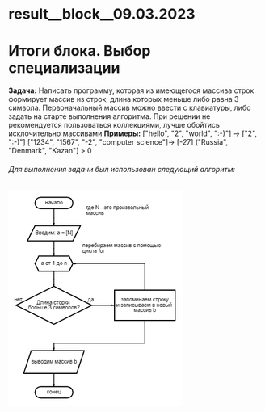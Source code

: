 # result__block__09.03.2023
#  Итоги блока. Выбор специализации #
**Задача:** Написать программу, которая из имеющегося маcсива строк формирует массив из строк, длина которых меньше либо равна 3 символа. Первоначальный массив можно ввести с клавиатуры, либо задать на старте выполнения алгоритма. При решении не рекомендуется пользоваться коллекциями, лучше обойтись исклочительно массивами
**Примеры:**
["hello", "2", "world", ":-)"] -> ["2", ":-)"]
["1234", "1567", "-2", "computer science"]-> [*-2*7]
("Russia", "Denmark", "Kazan"] > 0

###### Для выполнения задачи был использован следующий алгоритм: ######
![алгоритм](/itog_dz.png)
